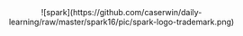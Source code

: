 <div align=center>![spark](https://github.com/caserwin/daily-learning/raw/master/spark16/pic/spark-logo-trademark.png)</div>